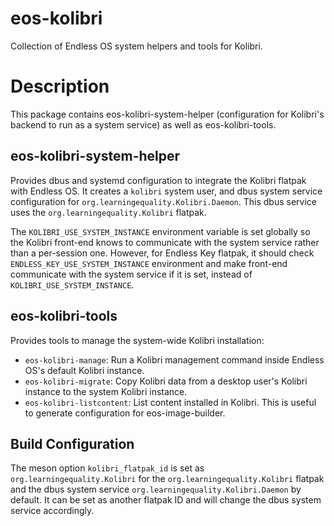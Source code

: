 # eos-kolibri

Collection of Endless OS system helpers and tools for Kolibri.

# Description

This package contains eos-kolibri-system-helper (configuration for Kolibri's
backend to run as a system service) as well as eos-kolibri-tools.

## eos-kolibri-system-helper

Provides dbus and systemd configuration to integrate the Kolibri flatpak with
Endless OS. It creates a `kolibri` system user, and dbus system service
configuration for `org.learningequality.Kolibri.Daemon`. This dbus service uses
the `org.learningequality.Kolibri` flatpak.

The `KOLIBRI_USE_SYSTEM_INSTANCE` environment variable is set globally so the
Kolibri front-end knows to communicate with the system service rather than a
per-session one. However, for Endless Key flatpak, it should check
`ENDLESS_KEY_USE_SYSTEM_INSTANCE` environment and make front-end communicate
with the system service if it is set, instead of `KOLIBRI_USE_SYSTEM_INSTANCE`.

## eos-kolibri-tools

Provides tools to manage the system-wide Kolibri installation:

- `eos-kolibri-manage`: Run a Kolibri management command inside Endless OS's
  default Kolibri instance.
- `eos-kolibri-migrate`: Copy Kolibri data from a desktop user's Kolibri
  instance to the system Kolibri instance.
- `eos-kolibri-listcontent`: List content installed in Kolibri. This is useful
  to generate configuration for eos-image-builder.

## Build Configuration

The meson option `kolibri_flatpak_id` is set as `org.learningequality.Kolibri`
for the `org.learningequality.Kolibri` flatpak and the dbus system service
`org.learningequality.Kolibri.Daemon` by default. It can be set as another
flatpak ID and will change the dbus system service accordingly.

